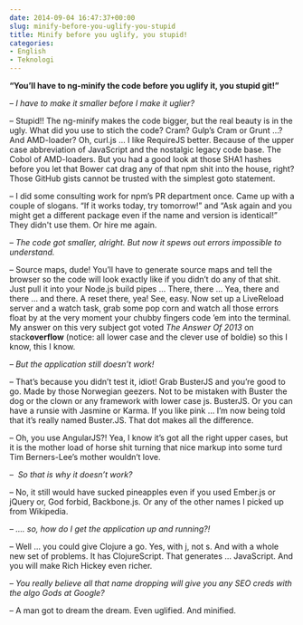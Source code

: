 ```yaml
---
date: 2014-09-04 16:47:37+00:00
slug: minify-before-you-uglify-you-stupid
title: Minify before you uglify, you stupid!
categories:
- English
- Teknologi
---
```


**“You’ll have to ng-minify the code before you uglify it, you stupid git!”**

_– I have to make it smaller before I make it uglier?_

<!--more-->

– Stupid!! The ng-minify makes the code bigger, but the real beauty is in the ugly. What did you use to stich the code? Cram? Gulp’s Cram or Grunt …? And AMD-loader? Oh, curl.js … I like RequireJS better. Because of the upper case abbreviation of JavaScript and the nostalgic legacy code base. The Cobol of AMD-loaders. But you had a good look at those SHA1 hashes before you let that Bower cat drag any of that npm shit into the house, right? Those GitHub gists cannot be trusted with the simplest goto statement.

– I did some consulting work for npm’s PR department once. Came up with a couple of slogans. “If it works today, try tomorrow!” and “Ask again and you might get a different package even if the name and version is identical!” They didn't use them. Or hire me again.

_– The code got smaller, alright. But now it spews out errors impossible to understand._

– Source maps, dude! You’ll have to generate source maps and tell the browser so the code will look exactly like if you didn’t do any of that shit. Just pull it into your Node.js build pipes … There, there … Yea, there and there … and there. A reset there, yea! See, easy. Now set up a LiveReload server and a watch task, grab some pop corn and watch all those errors float by at the very moment your chubby fingers code ’em into the terminal. My answer on this very subject got voted _The Answer Of 2013_ on stack**overflow** (notice: all lower case and the clever use of boldie) so this I know, this I know.

_– But the application still doesn’t work!_

– That’s because you didn’t test it, idiot! Grab BusterJS and you’re good to go. Made by those Norwegian geezers. Not to be mistaken with Buster the dog or the clown or any framework with lower case js. BusterJS. Or you can have a runsie with Jasmine or Karma. If you like pink … I’m now being told that it’s really named Buster.JS. That dot makes all the difference.

– Oh, you use AngularJS?! Yea, I know it’s got all the right upper cases, but it is the mother load of horse shit turning that nice markup into some turd Tim Berners-Lee’s mother wouldn’t love.

_–  So that is why it doesn’t work?_

– No, it still would have sucked pineapples even if you used Ember.js or jQuery or, God forbid, Backbone.js. Or any of the other names I picked up from Wikipedia.

_– …. so, how do I get the application up and running?!_

– Well … you could give Clojure a go. Yes, with j, not s. And with a whole new set of problems. It has ClojureScript. That generates … JavaScript. And you will make Rich Hickey even richer.

_– You really believe all that name dropping will give you any SEO creds with the algo Gods at Google?_

– A man got to dream the dream. Even uglified. And minified.

